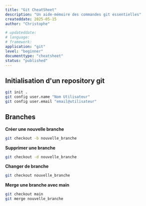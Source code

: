 ```yaml
---
title: "Git CheatSheet"
description: "Un aide-mémoire des commandes git essentielles"
createddate: 2025-05-15
author: "Christophe"

# updateddate: 
# language: 
# framework: 
application: "git"
level: "beginner"
documenttype: "cheatsheet"
status: "published"
---
```


## Initialisation d'un repository git
```bash
git init .
git config user.name "Nom Utilisateur"
git config user.email "email@utilisateur"
```

## Branches

**Créer une nouvelle branche** 
```bash
git checkout -b nouvelle_branche
```

**Supprimer une branche**
```bash
git checkout -d nouvelle_branche
```

**Changer de branche**
```bash
git checkout nouvelle_branche
```

**Merge une branche avec main**
```bash
git checkout main
git merge nouvelle_branche
```

